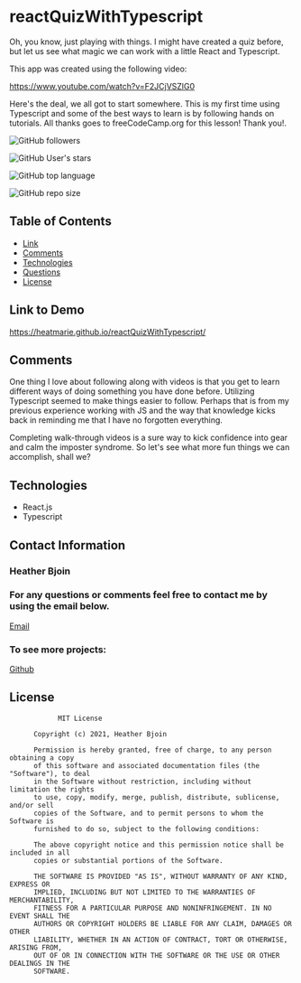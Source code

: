 # reactQuizWithTypescript
Oh, you know, just playing with things. I might have created a quiz before, but let us see what magic we can work with a little  React and Typescript.

This app was created using the following video: 

https://www.youtube.com/watch?v=F2JCjVSZlG0

Here's the deal, we all got to start somewhere. This is my first time using Typescript and some of the best ways to learn is by following hands on tutorials. All thanks goes to freeCodeCamp.org for this lesson! Thank you!. 

![GitHub followers](https://img.shields.io/github/followers/HeatMarie?color=%20%20%23c0640fb4&logo=Github&logoColor=%20%20%23c0640fb4&style=for-the-badge)

![GitHub User's stars](https://img.shields.io/github/stars/HeatMarie?color=%20%20%23c0640fb4&logo=github&logoColor=%20%20%23c0640fb4&style=for-the-badge)

![GitHub top language](https://img.shields.io/github/languages/top/HeatMarie/reactPortfolio?color=%23c0640fb4&logo=github&logoColor=%23c0640fb4&style=for-the-badge)

![GitHub repo size](https://img.shields.io/github/repo-size/HeatMarie/reactPortfolio?color=%23c0640fb4&logo=github&logoColor=%20%23c0640fb4&style=for-the-badge)

  ## Table of Contents
  * [Link](#link)
  * [Comments](#comments)
  * [Technologies](#technologies)
  * [Questions](#questions) 
  * [License](#license)



## Link to Demo 

https://heatmarie.github.io/reactQuizWithTypescript/

## Comments 

One thing I love about following along with videos is that you get to learn different ways of doing something you have done before. Utilizing Typescript seemed to make things easier to follow. Perhaps that is from my previous experience working with JS and the way that knowledge kicks back in reminding me that I have no forgotten everything. 

Completing walk-through videos is a sure way to kick confidence into gear and calm the imposter syndrome. So let's see what more fun things we can accomplish, shall we? 


## Technologies
- React.js
- Typescript




## Contact Information 

### Heather Bjoin 

  ### For any questions or comments feel free to contact me by using the email below.
  
  <a href="mailto:h.m.bjoin@gmail.com">Email</a>

  ### To see more projects: 

  <a href="https://github.com/HeatMarie">Github</a>

## License
  
  
                MIT License

          Copyright (c) 2021, Heather Bjoin

          Permission is hereby granted, free of charge, to any person obtaining a copy
          of this software and associated documentation files (the "Software"), to deal
          in the Software without restriction, including without limitation the rights
          to use, copy, modify, merge, publish, distribute, sublicense, and/or sell
          copies of the Software, and to permit persons to whom the Software is
          furnished to do so, subject to the following conditions:

          The above copyright notice and this permission notice shall be included in all
          copies or substantial portions of the Software.

          THE SOFTWARE IS PROVIDED "AS IS", WITHOUT WARRANTY OF ANY KIND, EXPRESS OR
          IMPLIED, INCLUDING BUT NOT LIMITED TO THE WARRANTIES OF MERCHANTABILITY,
          FITNESS FOR A PARTICULAR PURPOSE AND NONINFRINGEMENT. IN NO EVENT SHALL THE
          AUTHORS OR COPYRIGHT HOLDERS BE LIABLE FOR ANY CLAIM, DAMAGES OR OTHER
          LIABILITY, WHETHER IN AN ACTION OF CONTRACT, TORT OR OTHERWISE, ARISING FROM,
          OUT OF OR IN CONNECTION WITH THE SOFTWARE OR THE USE OR OTHER DEALINGS IN THE
          SOFTWARE.


